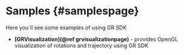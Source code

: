 Samples {#samplespage}
===

Here you`ll see some examples of using GR SDK

* __[GRVisualization](@ref grvisualizationpage)__ - provides OpenGL visualization of rotations and trajectory using GR SDK


